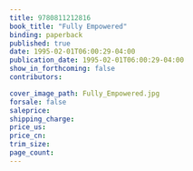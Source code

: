 ```yaml
---
title: 9780811212816
book_title: "Fully Empowered"
binding: paperback
published: true
date: 1995-02-01T06:00:29-04:00
publication_date: 1995-02-01T06:00:29-04:00
show_in_forthcoming: false
contributors:

cover_image_path: Fully_Empowered.jpg
forsale: false
saleprice:
shipping_charge:
price_us:
price_cn:
trim_size:
page_count:
---
```


